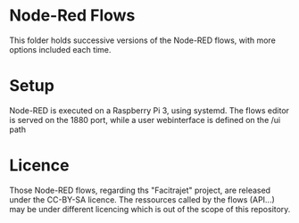 # Node-Red Flows
This folder holds successive versions of the Node-RED flows, with more options included each time.

# Setup
Node-RED is executed on a Raspberry Pi 3, using systemd. The flows editor is served on the 1880 port, while a user webinterface is defined on the /ui path

# Licence
Those Node-RED flows, regarding ths "Facitrajet" project, are released under the CC-BY-SA licence. The ressources called by the flows (API...) may be under different licencing which is out of the scope of this repository.
